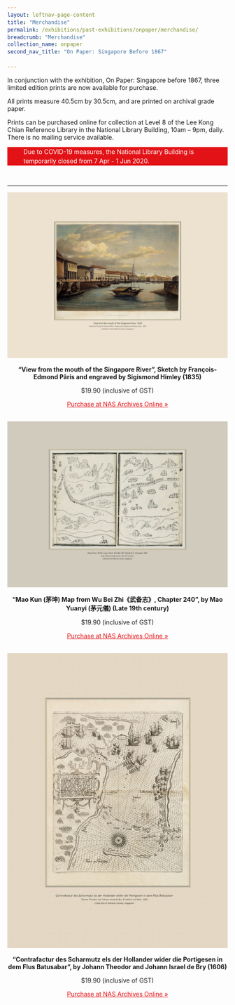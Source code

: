 ```yaml
---
layout: leftnav-page-content
title: "Merchandise"
permalink: /exhibitions/past-exhibitions/onpaper/merchandise/
breadcrumb: "Merchandise"
collection_name: onpaper
second_nav_title: "On Paper: Singapore Before 1867"

---
```



<section class="sgds-section__merch">
    
<div class="sgds-container__description">
    <div class="row">
        <div class="col is-full">
        <p>In conjunction with the exhibition, On Paper: Singapore before 1867, three limited edition prints are now available for purchase.</p>
        <p>All prints measure 40.5cm by 30.5cm, and are printed on archival grade paper.</p>
        <p>Prints can be purchased online for collection at Level 8 of the Lee Kong Chian Reference Library in the National Library Building, 10am – 9pm, daily. There is no mailing service available.</p>
        </div>
    </div>
</div>
<div class="sgds-container__notice" style="padding: 0 0 32px 0;">
    <div class="row">
        <div class="col is-12" style="background-color: #E21216;">
            <span class="sgds-icon sgds-icon-triangle-warning" style="font-size: 150%; display: inline-block; float: left; vertical-align: middle; color: #ffffff"></span>
            <div style="line-height: 150%; padding-left: 2.3rem; color: #ffffff">Due to COVID-19 measures, the National Library Building is temporarily closed from 7 Apr - 1 Jun 2020.</div>
        </div>
    </div>
</div>

<hr class="margin--top">

<div class="sgds-container__description">
    <div class="row">
        <div class="col is-full">
            <center style="margin-top: 5px;">
            <img src="/images/event-images/onpaper/On-Paper-merchandise-view-from-the-mouth-of-the-singapore-river.jpg" alt="“View from the mouth of the Singapore River”, Sketch by François-Edmond Pâris and engraved by Sigismond Himley (1835)">
            <p><strong>“View from the mouth of the Singapore River”, Sketch by François-Edmond Pâris and engraved by Sigismond Himley (1835)</strong></p>
            <p>$19.90 (inclusive of GST)</p>
            <a href="https://www.nas.gov.sg/archivesonline/photographs/record-details/3b3dc317-2174-11ea-a1ea-001a4a5ba61b" style="color:#E21216;"><p>Purchase at NAS Archives Online &#187;</p></a>
            <br>
            <img src="/images/event-images/onpaper/On-Paper-merchandise-mau-kun.jpg" alt="“Mao Kun (茅坤) Map from Wu Bei Zhi《武备志》, Chapter 240”, by Mao Yuanyi (茅元儀) (Late 19th century)">
            <p><strong>“Mao Kun (茅坤) Map from Wu Bei Zhi《武备志》, Chapter 240”, by Mao Yuanyi (茅元儀) (Late 19th century)</strong></p>
            <p>$19.90 (inclusive of GST)</p>
            <a href="https://www.nas.gov.sg/archivesonline/maps_building_plans/record-details/6a75e12e-1fbd-11ea-a1ea-001a4a5ba61b" style="color:#E21216;"><p>Purchase at NAS Archives Online &#187;</p></a>
            <br>
            <img src="/images/event-images/onpaper/On-Paper-merchandise-confractur-des-scharmutz.jpg" alt="“Contrafactur des Scharmutz els der Hollander wider die Portigesen in dem Flus Batusabar”, by Johann Theodor and Johann Israel de Bry (1606)">
            <p><strong>“Contrafactur des Scharmutz els der Hollander wider die Portigesen in dem Flus Batusabar”, by Johann Theodor and Johann Israel de Bry (1606)</strong></p>
            <p>$19.90 (inclusive of GST)</p>
            <a href="https://www.nas.gov.sg/archivesonline/maps_building_plans/record-details/1745190b-1fcc-11ea-a1ea-001a4a5ba61b" style="color:#E21216;"><p>Purchase at NAS Archives Online &#187;</p></a>
            </center>
        </div>
    </div>
</div>
</section>